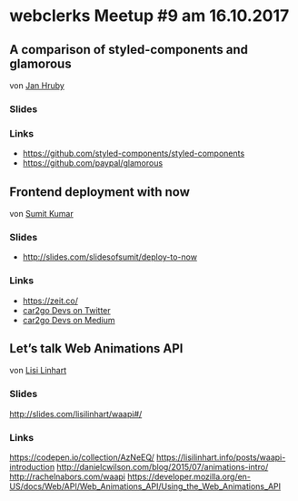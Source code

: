 # webclerks Meetup #9 am 16.10.2017

## A comparison of  styled-components and glamorous
von [Jan Hruby](https://twitter.com/mrozilla)

### Slides

### Links

* <https://github.com/styled-components/styled-components>
* <https://github.com/paypal/glamorous>

## Frontend deployment with now
von [Sumit Kumar](https://twitter.com/TweetsOfSumit)

### Slides

* <http://slides.com/slidesofsumit/deploy-to-now>

### Links

* <https://zeit.co/>
* [car2go Devs on Twitter](https://twitter.com/car2godevs)
* [car2go Devs on Medium](https://medium.com/car2godevs)


## Let’s talk Web Animations API
von [Lisi Linhart](https://twitter.com/lisi_linhart)

### Slides
<http://slides.com/lisilinhart/waapi#/>

### Links
https://codepen.io/collection/AzNeEQ/
https://lisilinhart.info/posts/waapi-introduction
http://danielcwilson.com/blog/2015/07/animations-intro/
http://rachelnabors.com/waapi
https://developer.mozilla.org/en-US/docs/Web/API/Web_Animations_API/Using_the_Web_Animations_API
